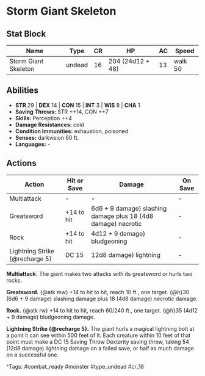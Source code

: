 # Storm Giant Skeleton

## Stat Block

| Name | Type | CR | HP | AC | Speed |
|------|------|----|----|----|-------|
| Storm Giant Skeleton | undead | 16 | 204 (24d12 + 48) | 13 | walk 50 |

## Abilities

- **STR** 29 | **DEX** 14 | **CON** 15 | **INT** 3 | **WIS** 8 | **CHA** 1
- **Saving Throws:** STR ++14, CON ++7  
- **Skills:** Perception ++4  
- **Damage Resistances:** cold  
- **Condition Immunities:** exhaustion, poisoned  
- **Senses:** darkvision 60 ft.  
- **Languages:** -


## Actions

| Action | Hit or Save | Damage | On Save |
|--------|--------------|--------|----------|
| Multiattack | - | - | - |
| Greatsword | +14 to hit | 6d6 + 9 damage) slashing damage plus 18 (4d8 damage) necrotic | - |
| Rock | +14 to hit | 4d12 + 9 damage) bludgeoning | - |
| Lightning Strike {@recharge 5} | DC 15 | 12d8 damage) lightning | - |

**Multiattack.** The giant makes two attacks with its greatsword or hurls two rocks.

**Greatsword.** {@atk mw} +14 to hit to hit, reach 10 ft., one target. {@h}30 (6d6 + 9 damage) slashing damage plus 18 (4d8 damage) necrotic damage.

**Rock.** {@atk rw} +14 to hit to hit, reach 60/240 ft., one target. {@h}35 (4d12 + 9 damage) bludgeoning damage.

**Lightning Strike {@recharge 5}.** The giant hurls a magical lightning bolt at a point it can see within 500 feet of it. Each creature within 10 feet of that point must make a DC 15 Saving Throw Dexterity saving throw, taking 54 (12d8 damage) lightning damage on a failed save, or half as much damage on a successful one.


^Tags: #combat_ready #monster #type_undead #cr_16